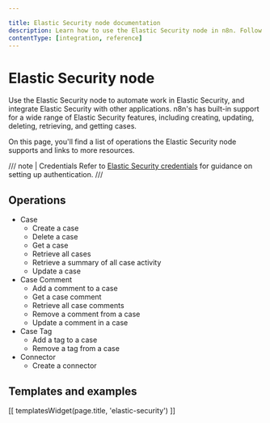 ```yaml
---

title: Elastic Security node documentation
description: Learn how to use the Elastic Security node in n8n. Follow technical documentation to integrate Elastic Security node into your workflows.
contentType: [integration, reference]
---
```


# Elastic Security node

Use the Elastic Security node to automate work in Elastic Security, and integrate Elastic Security with other applications. n8n's has built-in support for a wide range of Elastic Security features, including creating, updating, deleting, retrieving, and getting cases.

On this page, you'll find a list of operations the Elastic Security node supports and links to more resources.

/// note | Credentials
Refer to [Elastic Security credentials](/integrations/builtin/credentials/elasticsecurity.md) for guidance on setting up authentication. 
///

## Operations

* Case
    * Create a case
    * Delete a case
    * Get a case
    * Retrieve all cases
    * Retrieve a summary of all case activity
    * Update a case
* Case Comment
    * Add a comment to a case
    * Get a case comment
    * Retrieve all case comments
    * Remove a comment from a case
    * Update a comment in a case
* Case Tag
    * Add a tag to a case
    * Remove a tag from a case
* Connector
    * Create a connector

## Templates and examples

<!-- see https://www.notion.so/n8n/Pull-in-templates-for-the-integrations-pages-37c716837b804d30a33b47475f6e3780 -->
[[ templatesWidget(page.title, 'elastic-security') ]]
